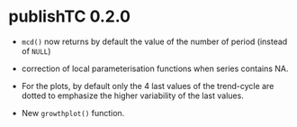 # publishTC 0.2.0

- `mcd()` now returns by default the value of the number of period (instead of `NULL`)

- correction of local parameterisation functions when series contains NA.

- For the plots, by default only the 4 last values of the trend-cycle are dotted to emphasize the higher variability of the last values.

- New `growthplot()` function.


